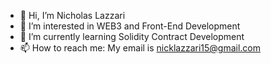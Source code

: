 - 👋 Hi, I’m Nicholas Lazzari
- 👀 I’m interested in WEB3 and Front-End Development
- 🌱 I’m currently learning Solidity Contract Development
- 📫 How to reach me: My email is nicklazzari15@gmail.com

<!---
njlazzar-su/njlazzar-su is a ✨ special ✨ repository because its `README.md` (this file) appears on your GitHub profile.
You can click the Preview link to take a look at your changes.
--->

